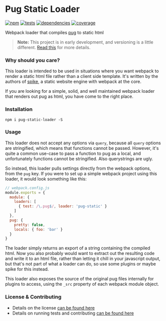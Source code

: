 # Pug Static Loader

[![npm](http://img.shields.io/npm/v/pug-static-loader.svg?style=flat)](https://badge.fury.io/js/pug-static-loader) [![tests](http://img.shields.io/travis/static-dev/pug-static-loader/master.svg?style=flat)](https://travis-ci.org/static-dev/pug-static-loader) [![dependencies](http://img.shields.io/david/static-dev/pug-static-loader.svg?style=flat)](https://david-dm.org/static-dev/pug-static-loader)
[![coverage](http://img.shields.io/coveralls/static-dev/pug-static-loader.svg?style=flat)](https://coveralls.io/github/static-dev/pug-static-loader)

Webpack loader that compiles [pug](https://github.com/pugjs/pug) to static html

> **Note:** This project is in early development, and versioning is a little different. [Read this](http://markup.im/#q4_cRZ1Q) for more details.

### Why should you care?

This loader is intended to be used in situations where you want webpack to render a static html file rather than a client side template. It's written by the authors of [spike](https://github.com/static-dev/spike), a static website engine with webpack at the core.

If you are looking for a simple, solid, and well maintained webpack loader that renders out pug as html, you have come to the right place.

### Installation

`npm i pug-static-loader -S`

### Usage

This loader does not accept any options via `query`, because all `query` options are stringified, which means that functions cannot be passed. However, it's quite a common use-case to pass a function to pug as a local, and unfortunately functions cannot be stringified. Also querystrings are ugly.

So instead, this loader pulls settings directly from the webpack options, from the `pug` key. If you were to set up a simple webpack project using this loader, it would look something like this:

```js
// webpack.config.js
module.exports = {
  module: {
    loaders: [
      { test: /\.pug$/, loader: 'pug-static' }
    ]
  },
  pug: {
    pretty: false,
    locals: { foo: 'bar' }
  }
}
```

The loader simply returns an export of a string containing the compiled html. Now you also probably would want to extract out the resulting code and write it to an html file, rather than letting it chill in your javascript output, but that's not part of what a loader can do, so use some plugins or maybe spike for this instead.

This loader also exposes the source of the original pug files internally for plugins to access, using the `_src` property of each webpack module object.

### License & Contributing

- Details on the license [can be found here](LICENSE.md)
- Details on running tests and contributing [can be found here](contributing.md)
